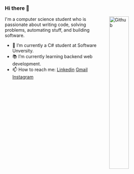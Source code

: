 ### Hi there 👋

<img width="35%" align="right" alt="Github" src="https://user-images.githubusercontent.com/48678280/88862734-4903af80-d201-11ea-968b-9c939d88a37c.gif" />

I'm a computer science student who is passionate about writing code, solving problems, automating stuff, and building software.

- 🔭 I’m currently a C# student at Software Unversity.
- 📚 I’m currently learning  backend web development.
- 📫 How to reach me: [Linkedin](https://www.linkedin.com/in/kristian-yovchev-18439623b) [Gmail](mailto:krisyovchev@yahoo.com) [Instagram](https://www.instagram.com/krizz_gt/)
